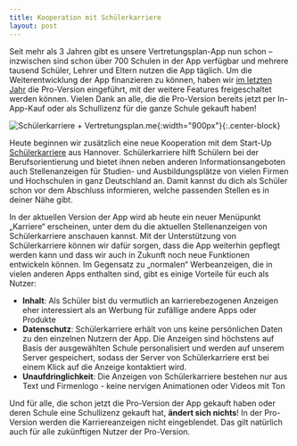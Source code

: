```yaml
---
title: Kooperation mit Schülerkarriere
layout: post
---
```


Seit mehr als 3 Jahren gibt es unsere Vertretungsplan-App nun schon – inzwischen sind schon über 700 Schulen in der
App verfügbar und mehrere tausend Schüler, Lehrer und Eltern nutzen die App täglich. Um die Weiterentwicklung der App
finanzieren zu können, haben wir [im letzten Jahr](https://vertretungsplan.me/2016/09/25/neue-version.html) die
Pro-Version eingeführt, mit der weitere Features freigeschaltet werden können. Vielen Dank an alle, die die Pro-Version
bereits jetzt per In-App-Kauf oder als Schullizenz für die ganze Schule gekauft haben!

![Schülerkarriere + Vertretungsplan.me](/img/schuelerkarriere_vertretungsplan.svg){:width="900px"}{:.center-block}

Heute beginnen wir zusätzlich eine neue Kooperation mit dem Start-Up [Schülerkarriere](https://www.schuelerkarriere.de/)
aus Hannover. Schülerkarriere hilft Schülern bei der Berufsorientierung und bietet ihnen neben anderen
Informationsangeboten auch Stellenanzeigen für Studien- und Ausbildungsplätze von vielen Firmen und Hochschulen in ganz
Deutschland an. Damit kannst du dich als Schüler schon vor dem Abschluss informieren, welche passenden Stellen es in
deiner Nähe gibt.

In der aktuellen Version der App wird ab heute ein neuer Menüpunkt „Karriere“ erscheinen, unter dem du die aktuellen
Stellenanzeigen von Schülerkarriere anschauen kannst. Mit der Unterstützung von Schülerkarriere können wir dafür sorgen,
dass die App weiterhin gepflegt werden kann und dass wir auch in Zukunft noch neue Funktionen entwickeln können. Im
Gegensatz zu „normalen“ Werbeanzeigen, die in vielen anderen Apps enthalten sind, gibt es einige Vorteile für euch als
Nutzer:

- **Inhalt**: Als Schüler bist du vermutlich an karrierebezogenen Anzeigen eher interessiert als an Werbung für zufällige andere Apps oder Produkte
- **Datenschutz**: Schülerkarriere erhält von uns keine persönlichen Daten zu den einzelnen Nutzern der App. Die Anzeigen sind höchstens auf Basis der ausgewählten Schule personalisiert und werden auf unserem Server gespeichert, sodass der Server von Schülerkarriere erst bei einem Klick auf die Anzeige kontaktiert wird.
- **Unaufdringlichkeit**: Die Anzeigen von Schülerkarriere bestehen nur aus Text und Firmenlogo - keine nervigen Animationen oder Videos mit Ton

Und für alle, die schon jetzt die Pro-Version der App gekauft haben oder deren Schule eine Schullizenz gekauft hat,
**ändert sich nichts**! In der Pro-Version werden die Karriereanzeigen nicht eingeblendet. Das gilt natürlich auch für
alle zukünftigen Nutzer der Pro-Version.